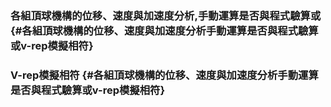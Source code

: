 ### 各組頂球機構的位移、速度與加速度分析,手動運算是否與程式驗算或 {#各組頂球機構的位移、速度與加速度分析手動運算是否與程式驗算或v-rep模擬相符}

### V-rep模擬相符 {#各組頂球機構的位移、速度與加速度分析手動運算是否與程式驗算或v-rep模擬相符}




